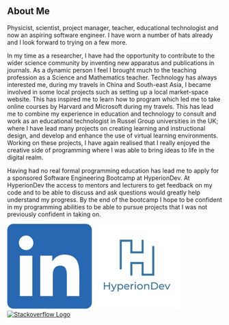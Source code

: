 <!--
**hak1979/hak1979** is a ✨ _special_ ✨ repository because its `README.md` (this file) appears on your GitHub profile.

Here are some ideas to get you started:

- 🔭 I’m currently working on ...
- 🌱 I’m currently learning ...
- 👯 I’m looking to collaborate on ...
- 🤔 I’m looking for help with ...
- 💬 Ask me about ...
- 📫 How to reach me: ...
- 😄 Pronouns: ...
- ⚡ Fun fact: ...
-->

## About Me

Physicist, scientist, project manager, teacher, educational technologist and now an aspiring software engineer. I have worn a number of hats already and I look forward to trying on a few more.
 
In my time as a researcher, I have had the opportunity to contribute to the wider science community by inventing new apparatus and publications in journals. As a dynamic person I feel I brought much to the teaching profession as a Science and Mathematics teacher. Technology has always interested me, during my travels in China and South-east Asia, I became involved in some local projects such as setting up a local market-space website. This has inspired me to learn how to program which led me to take online courses by Harvard and Microsoft during my travels. This has lead me to combine my experience in education and technology to consult and work as an educational technologist in Russel Group universities in the UK; where I have lead many projects on creating learning and instructional design, and develop and enhance the use of virtual learning environments. Working on these projects, I have again realised that I really enjoyed the creative side of programming where I was able to bring ideas to life in the digital realm. 

Having had no real formal programming education has lead me to apply for a sponsored Software Engineering Bootcamp at HyperionDev. At HyperionDev the access to mentors and lecturers to get feedback on my code and to be able to discuss and ask questions would greatly help understand my progress. By the end of the bootcamp I hope to be confident in my programming abilities to be able to pursue projects that I was not previously confident in taking on.


[![LinkedIn Logo](Linkedin-logo-icon-png.png)](www.linkedin.com/in/hakan-burcu/) [![HyperionDev Logo](HyperionDev-Light-Logo-Square.jpg)](www.hyperiondev.com/portfolio/113519/) [![Stackoverflow Logo]()](https://stackoverflow.com/users/21280045/hak1979)
